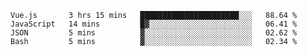<!--START_SECTION:waka-->

```text
Vue.js       3 hrs 15 mins   ██████████████████████░░░   88.64 %
JavaScript   14 mins         █▓░░░░░░░░░░░░░░░░░░░░░░░   06.41 %
JSON         5 mins          ▓░░░░░░░░░░░░░░░░░░░░░░░░   02.62 %
Bash         5 mins          ▓░░░░░░░░░░░░░░░░░░░░░░░░   02.34 %
```

<!--END_SECTION:waka-->
